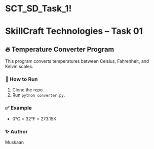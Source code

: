 # SCT_SD_Task_1!

# SkillCraft Technologies – Task 01

## 🔥 Temperature Converter Program

This program converts temperatures between Celsius, Fahrenheit, and Kelvin scales.

### 📌 How to Run
1. Clone the repo.
2. Run `python converter.py`.

### ✅ Example
- 0°C = 32°F = 273.15K

### ✨ Author
Muskaan 


